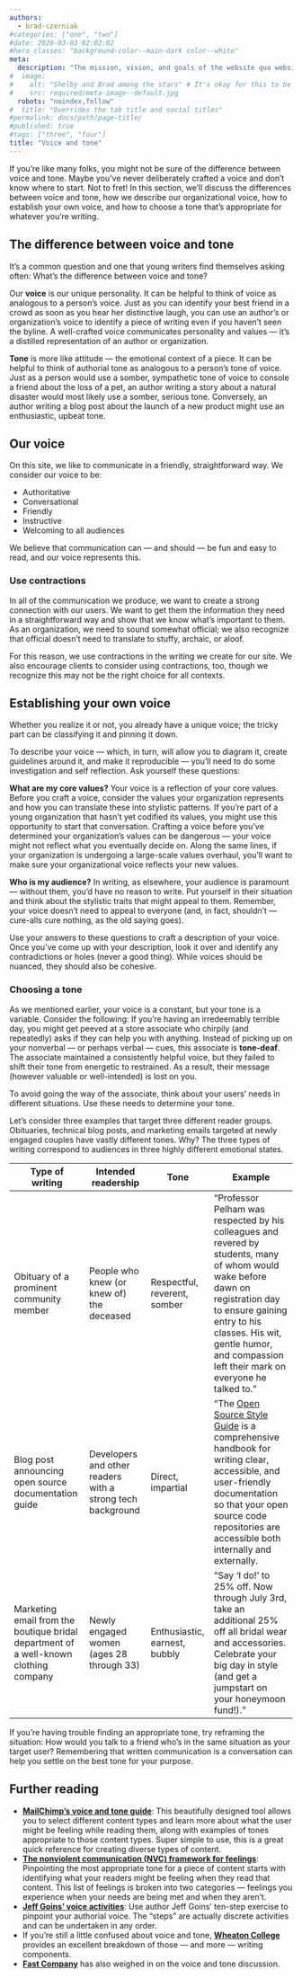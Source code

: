 ```yaml
---
authors:
  - brad-czerniak
#categories: ["one", "two"]
#date: 2020-03-03 02:02:02
#hero_classes: "background-color--main-dark color--white"
meta:
  description: "The mission, vision, and goals of the website qua website."
#  image:
#    alt: "Shelby and Brad among the stars" # It's okay for this to be empty if the image is decorative
#    src: required/meta-image--default.jpg
  robots: "noindex,follow"
#  title: "Overrides the tab title and social titles"
#permalink: docs/path/page-title/
#published: true
#tags: ["three", "four"]
title: "Voice and tone"
---
```


If you’re like many folks, you might not be sure of the difference between voice and tone. Maybe you’ve never deliberately 
crafted a voice and don’t know where to start. Not to fret! In this section, we’ll discuss the differences between voice 
and tone, how we describe our organizational voice, how to establish your own voice, and how to choose a tone that’s 
appropriate for whatever you’re writing.

## The difference between voice and tone

It’s a common question and one that young writers find themselves asking often: What’s the difference between voice and 
tone?

Our **voice** is our unique personality. It can be helpful to think of voice as analogous to a person’s voice. Just as 
you can identify your best friend in a crowd as soon as you hear her distinctive laugh, you can use an author’s or 
organization’s voice to identify a piece of writing even if you haven’t seen the byline. A well-crafted voice communicates 
personality and values — it’s a distilled representation of an author or organization.

**Tone** is more like attitude — the emotional context of a piece. It can be helpful to think of authorial tone as analogous 
to a person’s tone of voice. Just as a person would use a somber, sympathetic tone of voice to console a friend about the 
loss of a pet, an author writing a story about a natural disaster would most likely use a somber, serious tone. Conversely, 
an author writing a blog post about the launch of a new product might use an enthusiastic, upbeat tone.

## Our voice

On this site, we like to communicate in a friendly, straightforward way. We consider our voice to be:

  * Authoritative
  * Conversational
  * Friendly
  * Instructive
  * Welcoming to all audiences

We believe that communication can — and should — be fun and easy to read, and our voice represents this.

### Use contractions

In all of the communication we produce, we want to create a strong connection with our users. We want to get them the 
information they need in a straightforward way and show that we know what’s important to them. As an organization, 
we need to sound somewhat official; we also recognize that official doesn’t need to translate to stuffy, archaic, or aloof.

For this reason, we use contractions in the writing we create for our site. We also encourage clients to consider using 
contractions, too, though we recognize this may not be the right choice for all contexts. 

## Establishing your own voice

Whether you realize it or not, you already have a unique voice; the tricky part can be classifying it and pinning it down.

To describe your voice — which, in turn, will allow you to diagram it, create guidelines around it, and make it reproducible 
— you’ll need to do some investigation and self reflection. Ask yourself these questions:

**What are my core values?** Your voice is a reflection of your core values. Before you craft a voice, consider the values 
your organization represents and how you can translate these into stylistic patterns. If you’re part of a young organization 
that hasn’t yet codified its values, you might use this opportunity to start that conversation. Crafting a voice before 
you’ve determined your organization’s values can be dangerous — your voice might not reflect what you eventually decide 
on. Along the same lines, if your organization is undergoing a large-scale values overhaul, you’ll want to make sure your 
organizational voice reflects your new values.

**Who is my audience?** In writing, as elsewhere, your audience is paramount — without them, you’d have no reason to write. 
Put yourself in their situation and think about the stylistic traits that might appeal to them. Remember, your voice doesn’t 
need to appeal to everyone (and, in fact, shouldn’t — cure-alls cure nothing, as the old saying goes).

Use your answers to these questions to craft a description of your voice. Once you’ve come up with your description, look 
it over and identify any contradictions or holes (never a good thing). While voices should be nuanced, they should also 
be cohesive.

### Choosing a tone

As we mentioned earlier, your voice is a constant, but your tone is a variable. Consider the following: If you’re having 
an irredeemably terrible day, you might get peeved at a store associate who chirpily (and repeatedly) asks if they can 
help you with anything. Instead of picking up on your nonverbal — or perhaps verbal — cues, this associate is **tone-deaf**. 
The associate maintained a consistently helpful voice, but they failed to shift their tone from energetic to restrained. 
As a result, their message (however valuable or well-intended) is lost on you.

To avoid going the way of the associate, think about your users’ needs in different situations. Use these needs to determine 
your tone.

Let’s consider three examples that target three different reader groups. Obituaries, technical blog posts, and marketing 
emails targeted at newly engaged couples have vastly different tones. Why? The three types of writing correspond to audiences 
in three highly different emotional states.

<table>
  <thead>
    <tr>
      <th>Type of writing</th>
      <th>Intended readership</th>
      <th>Tone</th>
      <th>Example</th>
    </tr>
  </thead>
  <tbody>
    <tr>
      <td>Obituary of a prominent community member</td>
      <td>People who knew (or knew of) the deceased</td>
      <td>Respectful, reverent, somber</td>
      <td>“Professor Pelham was respected by his colleagues and revered by students, many of whom would wake before dawn 
        on registration day to ensure gaining entry to his classes. His wit, gentle humor, and compassion left their mark 
        on everyone he talked to.”</td>
    </tr>
    <tr>
      <td>Blog post announcing open source documentation guide</td>
      <td>Developers and other readers with a strong tech background</td>
      <td>Direct, impartial</td>
      <td>“The <a href="https://18f.gsa.gov/2015/07/29/style-guide-for-open-source-documentation/">Open Source Style Guide</a> 
        is a comprehensive handbook for writing clear, accessible, and user-friendly documentation so that your open source 
        code repositories are accessible both internally and externally.</td>
    </tr>
    <tr>
      <td>Marketing email from the boutique bridal department of a well-known clothing company </td>
      <td>Newly engaged women (ages 28 through 33)</td>
      <td>Enthusiastic, earnest, bubbly</td>
      <td>“Say ‘I do!’ to 25% off. Now through July 3rd, take an additional 25% off all bridal wear and accessories. 
        Celebrate your big day in style (and get a jumpstart on your honeymoon fund!).”</td>
    </tr>
  </tbody>
</table>

If you’re having trouble finding an appropriate tone, try reframing the situation: How would you talk to a friend who’s 
in the same situation as your target user? Remembering that written communication is a conversation can help you settle 
on the best tone for your purpose.

## Further reading

  * **[MailChimp’s voice and tone guide](http://voiceandtone.com/)**: This beautifully designed tool allows you to select 
    different content types and learn more about what the user might be feeling while reading them, along with examples of 
    tones appropriate to those content types. Super simple to use, this is a great quick reference for creating diverse types 
    of content.
  * **[The nonviolent communication (NVC) framework for feelings](http://thrivinglifenvc.org/feelings)**: Pinpointing the 
    most appropriate tone for a piece of content starts with identifying what your readers might be feeling when they read 
    that content. This list of feelings is broken into two categories — feelings you experience when your needs are being 
    met and when they aren’t. 
  * **[Jeff Goins’ voice activities](http://goinswriter.com/writing-voice/)**: Use author Jeff Goins’ ten-step exercise to 
    pinpoint your authorial voice. The “steps” are actually discrete activities and can be undertaken in any order.
  * If you’re still a little confused about voice and tone, **[Wheaton College](http://www.wheaton.edu/Academics/Services/Writing-Center/Writing-Resources/Style-Diction-Tone-and-Voice)** 
    provides an excellent breakdown of those — and more — writing components. 
  * **[Fast Company](http://www.fastcompany.com/3029356/work-smart/the-best-examples-questions-and-guides-to-find-your-social-media-marketing-voice)** 
    has also weighed in on the voice and tone discussion.